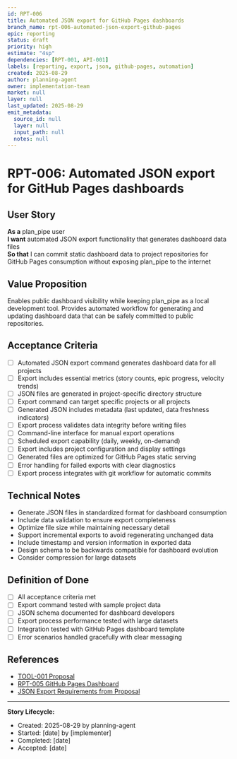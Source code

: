 ```yaml
---
id: RPT-006
title: Automated JSON export for GitHub Pages dashboards
branch_name: rpt-006-automated-json-export-github-pages
epic: reporting
status: draft
priority: high
estimate: "4sp"
dependencies: [RPT-001, API-001]
labels: [reporting, export, json, github-pages, automation]
created: 2025-08-29
author: planning-agent
owner: implementation-team
market: null
layer: null
last_updated: 2025-08-29
emit_metadata:
  source_id: null
  layer: null
  input_path: null
  notes: null
---
```


# RPT-006: Automated JSON export for GitHub Pages dashboards

## User Story
**As a** plan_pipe user  
**I want** automated JSON export functionality that generates dashboard data files  
**So that** I can commit static dashboard data to project repositories for GitHub Pages consumption without exposing plan_pipe to the internet

## Value Proposition
Enables public dashboard visibility while keeping plan_pipe as a local development tool. Provides automated workflow for generating and updating dashboard data that can be safely committed to public repositories.

## Acceptance Criteria
- [ ] Automated JSON export command generates dashboard data for all projects
- [ ] Export includes essential metrics (story counts, epic progress, velocity trends)
- [ ] JSON files are generated in project-specific directory structure
- [ ] Export command can target specific projects or all projects
- [ ] Generated JSON includes metadata (last updated, data freshness indicators)
- [ ] Export process validates data integrity before writing files
- [ ] Command-line interface for manual export operations
- [ ] Scheduled export capability (daily, weekly, on-demand)
- [ ] Export includes project configuration and display settings
- [ ] Generated files are optimized for GitHub Pages static serving
- [ ] Error handling for failed exports with clear diagnostics
- [ ] Export process integrates with git workflow for automatic commits

## Technical Notes
- Generate JSON files in standardized format for dashboard consumption
- Include data validation to ensure export completeness
- Optimize file size while maintaining necessary detail
- Support incremental exports to avoid regenerating unchanged data
- Include timestamp and version information in exported data
- Design schema to be backwards compatible for dashboard evolution
- Consider compression for large datasets

## Definition of Done
- [ ] All acceptance criteria met
- [ ] Export command tested with sample project data
- [ ] JSON schema documented for dashboard developers
- [ ] Export process performance tested with large datasets
- [ ] Integration tested with GitHub Pages dashboard template
- [ ] Error scenarios handled gracefully with clear messaging

## References
- [TOOL-001 Proposal](../../proposals/TOOL-001-dockerized-story-workflow-api.md)
- [RPT-005 GitHub Pages Dashboard](RPT-005-simple-github-pages-dashboard.md)
- [JSON Export Requirements from Proposal](../../proposals/TOOL-001-dockerized-story-workflow-api.md#acceptance-criteria)

---
**Story Lifecycle:**
- Created: 2025-08-29 by planning-agent
- Started: [date] by [implementer]  
- Completed: [date]
- Accepted: [date]
